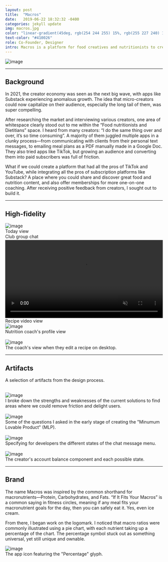 ```yaml
---
layout: post
title:  "Macros"
date:   2019-06-22 18:32:32 -0400
categories: jekyll update
img: macros.jpg
color: "linear-gradient(45deg, rgb(254 244 255) 15%, rgb(255 227 240) 100%)"
text-color: "#410026"
role: Co-Founder, Designer
intro: Macros is a platform for food creatives and nutritionists to create content and manage their subscriptions, all in one place. As the design co-founder, I led the end-to-end design and also managed the product vision.
---
```


<div class="large-section">
  <img src="/img/macros-header.jpg" alt="image" />
</div>


<hr>

## Background

In 2021, the creator economy was seen as the next big wave, with apps like Substack experiencing anomalous growth. The idea that micro-creators could now capitalize on their audience, especially the long tail of them, was super compelling.

After researching the market and interviewing various creators, one area of whitespace clearly stood out to me within the “Food nutritionists and Dietitians” space. I heard from many creators: “I do the same thing over and over, it’s so time consuming”. A majority of them juggled multiple apps in a clunky process—from communicating with clients from their personal text messages, to emailing meal plans as a PDF manually made in a Google Doc. They also tried apps like TikTok, but growing an audience and converting them into paid subscribers was full of friction.

What if we could create a platform that had all the pros of TikTok and YouTube, while integrating all the pros of subscription platforms like Substack? A place where you could share and discover great food and nutrition content, and also offer memberships for more one-on-one coaching. After receiving positive feedback from creators, I sought out to build it.


<hr>

## High-fidelity

<div class="row large-section">
  <div class="col-sm-6">
    <div class="col-with-margin">
      <img src="/img/home-view.png" alt="image" />
      <div class="caption-centered">Today view</div>
    </div>
  </div>
  <div class="col-sm-6">
    <div class="col-with-margin">
      <img src="/img/club-chat-view.png" alt="">
      <div class="caption-centered">Club group chat</div>
    </div>
  </div>
  <div class="col-sm-6">
    <div class="col-with-margin">
      <video autoplay loop muted playsinline width="100%" oncontextmenu="return false;" style="clip-path: inset(2.5px 0 1px 0); vertical-align: middle;" class="video-background">
        <source src="/img/recipe-play.mov" type="video/mp4">
    </video>
    <div class="caption-centered">Recipe video view</div>
    </div>
  </div>
  <div class="col-sm-6">
    <div class="col-with-margin">
      <img src="/img/profile-view.png" alt="image" />
      <div class="caption-centered">Nutrition coach's profile view</div>
    </div>
  </div>
</div>

<br>

<div class="large-section">
  <img src="/img/macros_edit_recipe.png" alt="image" />
</div>

<div class="caption">The coach's view when they edit a recipe on desktop.</div>

<hr>

## Artifacts

<p>A selection of artifacts from the design process.</p>

<br>

<img src="/img/swot.png" alt="image" />
<div class="caption">I broke down the strengths and weaknesses of the current solutions to find areas where we could remove friction and delight users.</div>

<br>

<div class="large-section">
<img src="/img/project-pantry-notes.jpg" alt="image" />
</div>
<div class="caption">Some of the questions I asked in the early stage of creating the "Minumum Lovable Product" (MLP).</div>

<br>

<div class="large-section">
  <img src="/img/chat-menu-states.jpg" alt="image" />
</div>

<div class="caption">Specifying for developers the different states of the chat message menu.</div>

<br>

<div class="large-section">
  <img src="/img/payouts.jpg" alt="image" />
</div>

<div class="caption">The creator's account balance component and each possible state.</div>

<hr>

## Brand

The name Macros was inspired by the common shorthand for macronutrients—Protein, Carbohydrates, and Fats. “If It Fits Your Macros” is a common saying in fitness circles, meaning if any meal fits your macronutrient goals for the day, then you can safely eat it. Yes, even ice cream.

From there, I began work on the logomark. I noticed that macro ratios were commonly illustrated using a pie chart, with each nutrient taking up a percentage of the chart. The percentage symbol stuck out as something universal, yet still unique and ownable.

<div class="large-section">
  <img src="/img/macros-app-icon.jpg" alt="image" />
</div>

<div class="caption">The app icon featuring the "Percentage" glyph.</div>


